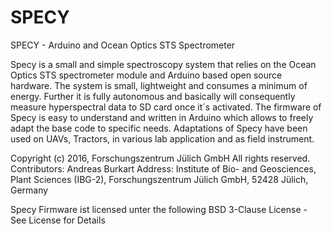 # SPECY
SPECY - Arduino and Ocean Optics STS Spectrometer 

Specy is a small and simple spectroscopy system that relies on the Ocean Optics STS spectrometer module and Arduino based open source hardware. The system is small, lightweight and consumes a minimum of energy. Further it is fully autonomous and basically will consequently measure hyperspectral data to SD card once it´s activated.
The firmware of Specy is easy to understand and written in Arduino which allows to freely adapt the base code to specific needs. Adaptations of Specy have been used on UAVs, Tractors, in various lab application and as field instrument.



Copyright (c) 2016, Forschungszentrum Jülich GmbH
All rights reserved.
Contributors: Andreas Burkart
Address: Institute of Bio- and Geosciences, Plant Sciences (IBG-2), Forschungszentrum Jülich GmbH, 52428 Jülich, Germany

Specy Firmware ist licensed unter the following BSD 3-Clause License - See License for Details
